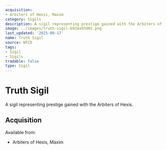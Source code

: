 ```yaml
---
acquisition:
- Arbiters of Hexis, Maxim
category: Sigils
description: A sigil representing prestige gained with the Arbiters of Hexis.
image: ../images/truth-sigil-b93aa93d02.png
last_updated: '2025-09-17'
name: Truth Sigil
source: WFCD
tags:
- Sigil
- Sigils
tradable: false
type: Sigil
---
```


# Truth Sigil

A sigil representing prestige gained with the Arbiters of Hexis.

## Acquisition

Available from:
- Arbiters of Hexis, Maxim

